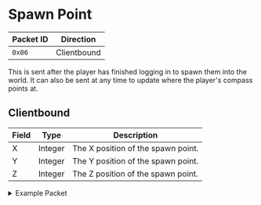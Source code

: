 # Spawn Point
| Packet ID | Direction |
| --- | --- |
| `0x06` | Clientbound |

This is sent after the player has finished logging in to spawn them into the world. It can also be sent at any time to update where the player's compass points at.

## Clientbound
| Field | Type | Description |
| --- | --- | --- |
| X | Integer | The X position of the spawn point. |
| Y | Integer | The Y position of the spawn point. |
| Z | Integer | The Z position of the spawn point. |

<details>
    <summary>Example Packet</summary>

| Field | Value | 
| --- | --- |
| X | 117 |
| Y | 70 |
| Z | -46 |
</details>